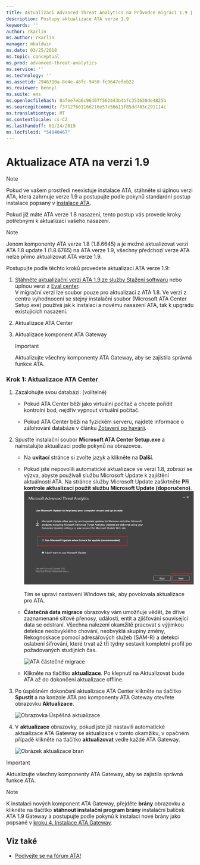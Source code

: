 ```yaml
---
title: Aktualizaci Advanced Threat Analytics na Průvodce migrací 1.9 | Dokumentace Microsoftu
description: Postupy aktualizace ATA verze 1.9
keywords: ''
author: rkarlin
ms.author: rkarlin
manager: mbaldwin
ms.date: 03/25/2018
ms.topic: conceptual
ms.prod: advanced-threat-analytics
ms.service: ''
ms.technology: ''
ms.assetid: 2946310a-8e4e-48fc-9450-fc9647efeb22
ms.reviewer: bennyl
ms.suite: ems
ms.openlocfilehash: 8afee7eb6c96407f562443b4bfc353630de4825b
ms.sourcegitcommit: f37127601166216e57e56611f85dd783c291114c
ms.translationtype: MT
ms.contentlocale: cs-CZ
ms.lasthandoff: 01/24/2019
ms.locfileid: "54840467"
---
```

# <a name="updating-ata-to-version-19"></a>Aktualizace ATA na verzi 1.9

> [!NOTE] 
> Pokud ve vašem prostředí neexistuje instalace ATA, stáhněte si úplnou verzi ATA, která zahrnuje verze 1.9 a postupujte podle pokynů standardní postup instalace popsaný v [instalace ATA](install-ata-step1.md).

Pokud již máte ATA verze 1.8 nasazení, tento postup vás provede kroky potřebnými k aktualizaci vašeho nasazení.

> [!NOTE] 
>  Jenom komponenty ATA verze 1.8 (1.8.6645) a je možné aktualizovat verzi ATA 1.8 update 1 (1.8.6765) na ATA verze 1.9, všechny předchozí verze ATA nelze přímo aktualizovat ATA verze 1.9.

Postupujte podle těchto kroků provedete aktualizaci ATA verze 1.9:

1.  [Stáhněte aktualizační verzi ATA 1.9 ze služby Stažení softwaru](https://www.microsoft.com/download/details.aspx?id=56725) nebo úplnou verzi z [Eval center](http://www.microsoft.com/evalcenter/evaluate-microsoft-advanced-threat-analytics).<br>
V migrační verzi lze soubor pouze pro aktualizaci z ATA 1.8. Ve verzi z centra vyhodnocení se stejný instalační soubor (Microsoft ATA Center Setup.exe) používá jak k instalaci a novému nasazení ATA, tak k upgradu existujících nasazení.

2.  Aktualizace ATA Center

4.  Aktualizace komponent ATA Gateway

    > [!IMPORTANT]
    > Aktualizujte všechny komponenty ATA Gateway, aby se zajistila správná funkce ATA.

### <a name="step-1-update-the-ata-center"></a>Krok 1: Aktualizace ATA Center

1. Zazálohujte svou databázi: (volitelné)

   -   Pokud ATA Center běží jako virtuální počítač a chcete pořídit kontrolní bod, nejdřív vypnout virtuální počítač.

   -   Pokud ATA Center běží na fyzickém serveru, najdete informace o zálohování databáze v článku [Zotavení po havárii](disaster-recovery.md).

2. Spusťte instalační soubor **Microsoft ATA Center Setup.exe** a nainstalujte aktualizaci podle pokynů na obrazovce.

   - Na **uvítací** stránce si zvolte jazyk a klikněte na **Další**.

   - Pokud jste nepovolili automatické aktualizace ve verzi 1.8, zobrazí se výzva, abyste používali službu Microsoft Update k zajištění aktuálnosti ATA.  Na stránce služby Microsoft Update zaškrtněte **Při kontrole aktualizací použít službu Microsoft Update (doporučeno)**.
     ![Zachovat aktuální obrázek ATA](media/ata_ms_update.png)
     
     Tím se upraví nastavení Windows tak, aby povolovala aktualizace pro ATA. 
    
   - **Částečná data migrace** obrazovky vám umožňuje vědět, že dříve zaznamenané síťové přenosy, události, entit a zjišťování související data se odstraní. Všechna nalezení okamžitě pracovat s výjimkou detekce neobvyklého chování, neobvyklá skupiny změny, Rekognoskace pomocí adresářových služeb (SAM-R) a detekcí oslabení šifrování, které trvat až tři týdny sestavit kompletní profil po požadovaných studijních čas. 
     
     ![ATA částečné migrace](media/partial-migration.png)

   - Klikněte na tlačítko **aktualizace**. Po klepnutí na Aktualizovat bude ATA až do dokončení aktualizace offline.

3. Po úspěšném dokončení aktualizace ATA Center klikněte na tlačítko **Spustit** a na konzole ATA pro komponenty ATA Gateway otevřete obrazovku **Aktualizace**.

    ![Obrazovka Úspěšná aktualizace](media/migration-center-success.png)

4. V **aktualizace** obrazovky, pokud jste již nastavili automatické aktualizace ATA Gateway se aktualizace v tomto okamžiku, v opačném případě klikněte na tlačítko **aktualizovat** vedle každé ATA Gateway.
  
    ![Obrázek aktualizace bran](media/migration-update-gw.png)

  
> [!IMPORTANT] 
> Aktualizujte všechny komponenty ATA Gateway, aby se zajistila správná funkce ATA.
 
> [!NOTE] 
> K instalaci nových komponent ATA Gateway, přejděte **brány** obrazovku a klikněte na tlačítko **stáhnout instalační program brány** instalační balíček ATA 1.9 Gateway a postupujte podle pokynů k instalaci nové brány jako popsané v [kroku 4. Instalace ATA Gateway](install-ata-step4.md).


## <a name="see-also"></a>Viz také

- [Podívejte se na fórum ATA!](https://social.technet.microsoft.com/Forums/security/home?forum=mata)
